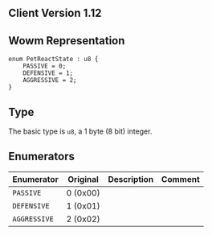 ## Client Version 1.12

## Wowm Representation
```rust,ignore
enum PetReactState : u8 {
    PASSIVE = 0;    
    DEFENSIVE = 1;    
    AGGRESSIVE = 2;    
}

```
## Type
The basic type is `u8`, a 1 byte (8 bit) integer.
## Enumerators
| Enumerator | Original  | Description | Comment |
| --------- | -------- | ----------- | ------- |
| `PASSIVE` | 0 (0x00) |  |  |
| `DEFENSIVE` | 1 (0x01) |  |  |
| `AGGRESSIVE` | 2 (0x02) |  |  |
